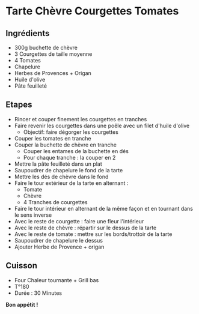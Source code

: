 # Tarte Chèvre Courgettes Tomates

## Ingrédients
* 300g buchette de chèvre 
* 3 Courgettes de taille moyenne
* 4 Tomates
* Chapelure
* Herbes de Provences + Origan
* Huile d'olive
* Pâte feuilleté

## Etapes
* Rincer et couper finement les courgettes en tranches
* Faire revenir les courgettes dans une poêle avec un filet d'huile d'olive
  * Objectif: faire dégorger les courgettes
* Couper les tomates en tranche
* Couper la buchette de chèvre en tranche 
  * Couper les entames de la buchette en dés
  * Pour chaque tranche : la couper en 2
* Mettre la pâte feuilleté dans un plat
* Saupoudrer de chapelure le fond de la tarte 
* Mettre les dés de chèvre dans le fond
* Faire le tour extérieur de la tarte en alternant :
  * Tomate 
  * Chèvre
  * 4 Tranches de courgettes
* Faire le tour intérieur en alternant de la même façon et en tournant dans le sens inverse
* Avec le reste de courgette : faire une fleur l'intérieur
* Avec le reste de chèvre : répartir sur le dessus de la tarte
* Avec le reste de tomate : mettre sur les bords/trottoir de la tarte
* Saupoudrer de chapelure le dessus
* Ajouter Herbe de Provence + origan

## Cuisson 
* Four Chaleur tournante + Grill bas 
* T°180
* Durée : 30 Minutes


 **Bon appétit !**
